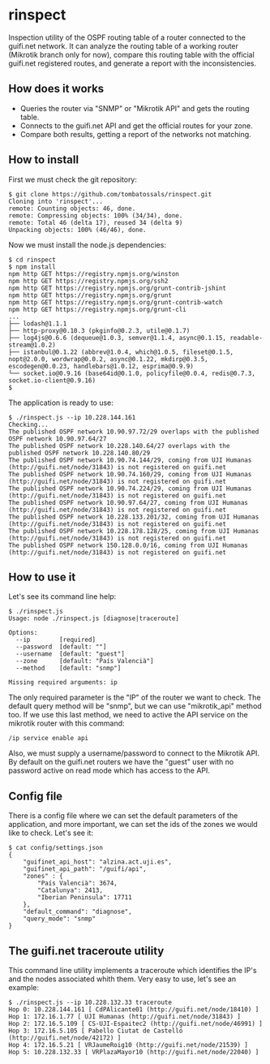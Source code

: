 rinspect
========

Inspection utility of the OSPF routing table of a router connected to the guifi.net network. It can analyze the routing table of a working router (Mikrotik branch only for now), compare this routing table with the official guifi.net registered routes, and generate a report with the inconsistencies.

How does it works
-----------------

 * Queries the router via "SNMP" or "Mikrotik API" and gets the routing table.
 * Connects to the guifi.net API and get the official routes for your zone.
 * Compare both results, getting a report of the networks not matching.

How to install
--------------

First we must check the git repository:

    $ git clone https://github.com/tombatossals/rinspect.git
    Cloning into 'rinspect'...
    remote: Counting objects: 46, done.
    remote: Compressing objects: 100% (34/34), done.
    remote: Total 46 (delta 17), reused 34 (delta 9)
    Unpacking objects: 100% (46/46), done.

Now we must install the node.js dependencies:

    $ cd rinspect
    $ npm install
    npm http GET https://registry.npmjs.org/winston
    npm http GET https://registry.npmjs.org/ssh2
    npm http GET https://registry.npmjs.org/grunt-contrib-jshint
    npm http GET https://registry.npmjs.org/grunt
    npm http GET https://registry.npmjs.org/grunt-contrib-watch
    npm http GET https://registry.npmjs.org/grunt-cli
    ...
    ├── lodash@1.1.1
    ├── http-proxy@0.10.3 (pkginfo@0.2.3, utile@0.1.7)
    ├── log4js@0.6.6 (dequeue@1.0.3, semver@1.1.4, async@0.1.15, readable-stream@1.0.2)
    ├── istanbul@0.1.22 (abbrev@1.0.4, which@1.0.5, fileset@0.1.5, nopt@2.0.0, wordwrap@0.0.2, async@0.1.22, mkdirp@0.3.5, escodegen@0.0.23, handlebars@1.0.12, esprima@0.9.9)
    └── socket.io@0.9.16 (base64id@0.1.0, policyfile@0.0.4, redis@0.7.3, socket.io-client@0.9.16)
    $

  
The application is ready to use:

    $ ./rinspect.js --ip 10.228.144.161
    Checking...
    The published OSPF network 10.90.97.72/29 overlaps with the published OSPF network 10.90.97.64/27
    The published OSPF network 10.228.140.64/27 overlaps with the published OSPF network 10.228.140.80/29
    The published OSPF network 10.90.74.144/29, coming from UJI Humanas (http://guifi.net/node/31843) is not registered on guifi.net
    The published OSPF network 10.90.74.160/29, coming from UJI Humanas (http://guifi.net/node/31843) is not registered on guifi.net
    The published OSPF network 10.90.74.224/29, coming from UJI Humanas (http://guifi.net/node/31843) is not registered on guifi.net
    The published OSPF network 10.90.97.64/27, coming from UJI Humanas (http://guifi.net/node/31843) is not registered on guifi.net
    The published OSPF network 10.228.133.201/32, coming from UJI Humanas (http://guifi.net/node/31843) is not registered on guifi.net
    The published OSPF network 10.228.178.128/25, coming from UJI Humanas (http://guifi.net/node/31843) is not registered on guifi.net
    The published OSPF network 150.128.0.0/16, coming from UJI Humanas (http://guifi.net/node/31843) is not registered on guifi.net
    

How to use it
-------------

Let's see its command line help:

    $ ./rinspect.js 
    Usage: node ./rinspect.js [diagnose|traceroute]
    
    Options:
      --ip        [required]
      --password  [default: ""]
      --username  [default: "guest"]
      --zone      [default: "País Valencià"]
      --method    [default: "snmp"]
    
    Missing required arguments: ip


The only required parameter is the "IP" of the router we want to check. The default query method will be "snmp", but we can use "mikrotik_api" method too. If we use this last method, we need to active the API service on the mikrotik router with this command:

    /ip service enable api

Also, we must supply a username/password to connect to the Mikrotik API. By default on the guifi.net routers we have the "guest" user with no password active on read mode which has access to the API.

Config file
-----------
There is a config file where we can set the default parameters of the application, and more important, we can set the ids of the zones we would like to check. Let's see it:

    $ cat config/settings.json 
    {
        "guifinet_api_host": "alzina.act.uji.es",
        "guifinet_api_path": "/guifi/api",
        "zones" : {
            "País Valencià": 3674,
            "Catalunya": 2413,
            "Iberian Peninsula": 17711
        },
        "default_command": "diagnose",
        "query_mode": "snmp"
    }

The guifi.net traceroute utility
--------------------------------

This command line utility implements a traceroute which identifies the IP's and the nodes associated whith them. Very easy to use, let's see an example:

    $ ./rinspect.js --ip 10.228.132.33 traceroute
    Hop 0: 10.228.144.161 [ CdPAlicante01 (http://guifi.net/node/18410) ]
    Hop 1: 172.16.1.77 [ UJI Humanas (http://guifi.net/node/31843) ]
    Hop 2: 172.16.5.109 [ CS-UJI-Espaitec2 (http://guifi.net/node/46991) ]
    Hop 3: 172.16.5.105 [ Pabello Ciutat de Castelló (http://guifi.net/node/42172) ]
    Hop 4: 172.16.5.21 [ VRJaumeRoig10 (http://guifi.net/node/21539) ]
    Hop 5: 10.228.132.33 [ VRPlazaMayor10 (http://guifi.net/node/22040) ]


